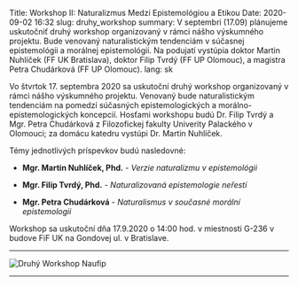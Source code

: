 Title: Workshop II: Naturalizmus Medzi Epistemológiou a Etikou
Date: 2020-09-02 16:32
slug: druhy_workshop
summary: V septembri (17.09) plánujeme uskutočniť druhý workshop organizovaný v rámci nášho výskumného projektu. Bude venovaný naturalistickým tendenciám v súčasnej epistemológii a morálnej epistemológii. Na podujatí vystúpia doktor Martin Nuhlíček (FF UK Bratislava), doktor Filip Tvrdý (FF UP Olomouc), a magistra Petra Chudárková (FF UP Olomouc).
lang: sk

Vo štvrtok 17. septembra 2020 sa uskutoční druhý workshop organizovaný v rámci
nášho výskumného projektu. Venovaný bude naturalistickým tendenciám na pomedzí
súčasných epistemologických a morálno-epistemologických koncepcií. Hosťami
workshopu budú Dr. Filip Tvrdý a Mgr. Petra Chudárková z Filozofickej fakulty
Univerity Palackého v Olomouci; za domácu katedru vystúpi Dr. Martin Nuhlíček.

Témy jednotlivých príspevkov budú nasledovné:

* **Mgr. Martin Nuhlíček, Phd.** - _Verzie naturalizmu v epistemológii_

* **Mgr. Filip Tvrdý, Phd.** - _Naturalizovaná epistemologie neřestí_

* **Mgr. Petra Chudárková** - _Naturalismus v současné morální epistemologii_
  
Workshop sa uskutoční dňa 17.9.2020 o 14:00 hod. v miestnosti G-236 v budove FiF
UK na Gondovej ul. v Bratislave.

***

![Druhý Workshop Naufip]({static}/images/workshop_02.jpg)

***

